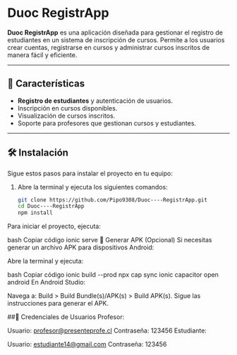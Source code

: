 # Duoc RegistrApp

**Duoc RegistrApp** es una aplicación diseñada para gestionar el registro de estudiantes en un sistema de inscripción de cursos. Permite a los usuarios crear cuentas, registrarse en cursos y administrar cursos inscritos de manera fácil y eficiente.

---

## 🚀 Características

- **Registro de estudiantes** y autenticación de usuarios.
- Inscripción en cursos disponibles.
- Visualización de cursos inscritos.
- Soporte para profesores que gestionan cursos y estudiantes.

---

## 🛠️ Instalación

Sigue estos pasos para instalar el proyecto en tu equipo:

1. Abre la terminal y ejecuta los siguientes comandos:

   ```bash
   git clone https://github.com/Pipo9308/Duoc----RegistrApp.git
   cd Duoc----RegistrApp
   npm install
Para iniciar el proyecto, ejecuta:

bash
Copiar código
ionic serve
📱 Generar APK (Opcional)
Si necesitas generar un archivo APK para dispositivos Android:

Abre la terminal y ejecuta:

bash
Copiar código
ionic build --prod
npx cap sync
ionic capacitor open android
En Android Studio:

Navega a: Build > Build Bundle(s)/APK(s) > Build APK(s).
Sigue las instrucciones para generar el APK.


##🔑 Credenciales de Usuarios
Profesor:

Usuario: profesor@presenteprofe.cl
Contraseña: 123456
Estudiante:

Usuario: estudiante14@gmail.com
Contraseña: 123456
